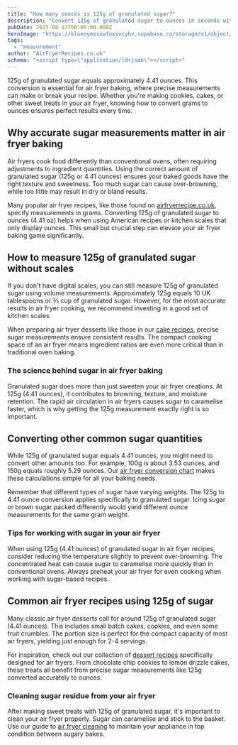 ```yaml
---
title: "How many ounces is 125g of granulated sugar?"
description: "Convert 125g of granulated sugar to ounces in seconds with our easy guide. Perfect for air fryer baking and precise measurements."
pubDate: 2025-08-12T00:00:00.000Z
heroImage: "https://klueoymssxwfnxsvcyhv.supabase.co/storage/v1/object/public/md/125g-granulated-sugar-to-ounces-fd905f89.webp"
tags:
  - "measurement"
author: "AirFryerRecipes.co.uk"
schema: "<script type=\"application/ld+json\"></script>"
---
```


<p>125g of granulated sugar equals approximately 4.41 ounces. This conversion is essential for air fryer baking, where precise measurements can make or break your recipe. Whether you're making cookies, cakes, or other sweet treats in your air fryer, knowing how to convert grams to ounces ensures perfect results every time.</p>

<h2>Why accurate sugar measurements matter in air fryer baking</h2>
<p>Air fryers cook food differently than conventional ovens, often requiring adjustments to ingredient quantities. Using the correct amount of granulated sugar (125g or 4.41 ounces) ensures your baked goods have the right texture and sweetness. Too much sugar can cause over-browning, while too little may result in dry or bland results.</p>
<p>Many popular air fryer recipes, like those found on <a href=https://www.airfryerrecipe.co.uk/recipes>airfryerrecipe.co.uk</a>, specify measurements in grams. Converting 125g of granulated sugar to ounces (4.41 oz) helps when using American recipes or kitchen scales that only display ounces. This small but crucial step can elevate your air fryer baking game significantly.</p>

<h2>How to measure 125g of granulated sugar without scales</h2>
<p>If you don't have digital scales, you can still measure 125g of granulated sugar using volume measurements. Approximately 125g equals 10 UK tablespoons or ⅔ cup of granulated sugar. However, for the most accurate results in air fryer cooking, we recommend investing in a good set of kitchen scales.</p>
<p>When preparing air fryer desserts like those in our <a href=https://www.airfryerrecipe.co.uk/recipe-category/cakes>cake recipes</a>, precise sugar measurements ensure consistent results. The compact cooking space of an air fryer means ingredient ratios are even more critical than in traditional oven baking.</p>

<h3>The science behind sugar in air fryer baking</h3>
<p>Granulated sugar does more than just sweeten your air fryer creations. At 125g (4.41 ounces), it contributes to browning, texture, and moisture retention. The rapid air circulation in air fryers causes sugar to caramelise faster, which is why getting the 125g measurement exactly right is so important.</p>

<h2>Converting other common sugar quantities</h2>
<p>While 125g of granulated sugar equals 4.41 ounces, you might need to convert other amounts too. For example, 100g is about 3.53 ounces, and 150g equals roughly 5.29 ounces. Our <a href=https://www.airfryerrecipe.co.uk/air-fryer-conversion-chart>air fryer conversion chart</a> makes these calculations simple for all your baking needs.</p>
<p>Remember that different types of sugar have varying weights. The 125g to 4.41 ounce conversion applies specifically to granulated sugar. Icing sugar or brown sugar packed differently would yield different ounce measurements for the same gram weight.</p>

<h3>Tips for working with sugar in your air fryer</h3>
<p>When using 125g (4.41 ounces) of granulated sugar in air fryer recipes, consider reducing the temperature slightly to prevent over-browning. The concentrated heat can cause sugar to caramelise more quickly than in conventional ovens. Always preheat your air fryer for even cooking when working with sugar-based recipes.</p>

<h2>Common air fryer recipes using 125g of sugar</h2>
<p>Many classic air fryer desserts call for around 125g of granulated sugar (4.41 ounces). This includes small batch cakes, cookies, and even some fruit crumbles. The portion size is perfect for the compact capacity of most air fryers, yielding just enough for 2-4 servings.</p>
<p>For inspiration, check out our collection of <a href=https://www.airfryerrecipe.co.uk/recipe-category/dessert>dessert recipes</a> specifically designed for air fryers. From chocolate chip cookies to lemon drizzle cakes, these treats all benefit from precise sugar measurements like 125g converted accurately to ounces.</p>

<h3>Cleaning sugar residue from your air fryer</h3>
<p>After making sweet treats with 125g of granulated sugar, it's important to clean your air fryer properly. Sugar can caramelise and stick to the basket. Use our guide to <a href=https://www.airfryerrecipe.co.uk/air-fryer-cleaner>air fryer cleaning</a> to maintain your appliance in top condition between sugary bakes.</p>